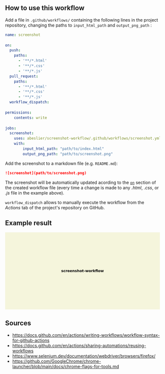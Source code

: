 ## How to use this workflow

Add a file in `.github/workflows/` containing the following lines  in the project repository, changing the paths to `input_html_path` and `output_png_path` :

```yml
name: screenshot

on:
  push:
    paths:
      - '**/*.html'
      - '**/*.css'
      - '**/*.js'
  pull_request:
    paths:
      - '**/*.html'
      - '**/*.css'
      - '**/*.js'
  workflow_dispatch:

permissions:
    contents: write

jobs:
  screenshot:
    uses: abeslier/screenshot-workflow/.github/workflows/screenshot.yml@main
    with:
        input_html_path: "path/to/index.html"
        output_png_path: "path/to/screenshot.png"
```

Add the screenshot to a markdown file (e.g. `README.md`):

```md
![screenshot](path/to/screenshot.png)
```

The screenshot will be automatically updated acording to the [`on`](https://docs.github.com/en/actions/writing-workflows/workflow-syntax-for-github-actions#on) section of the created workflow file (every time a change is made to any *.html*, *.css*, or *.js* file in the example above). 

`workflow_dispatch` allows to manually execute the workflow from the *Actions* tab of the project's repository on GitHub.

## Example result

![screenshot](example-project/screenshot.png)

## Sources

- https://docs.github.com/en/actions/writing-workflows/workflow-syntax-for-github-actions
- https://docs.github.com/en/actions/sharing-automations/reusing-workflows
- https://www.selenium.dev/documentation/webdriver/browsers/firefox/
- https://github.com/GoogleChrome/chrome-launcher/blob/main/docs/chrome-flags-for-tools.md
